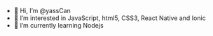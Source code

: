 - 👋 Hi, I’m @yassCan
- 👀 I’m interested in JavaScript, html5, CSS3, React Native and Ionic
- 🌱 I’m currently learning Nodejs

<!---
yassCan/yassCan is a ✨ special ✨ repository because its `README.md` (this file) appears on your GitHub profile.
You can click the Preview link to take a look at your changes.
--->
